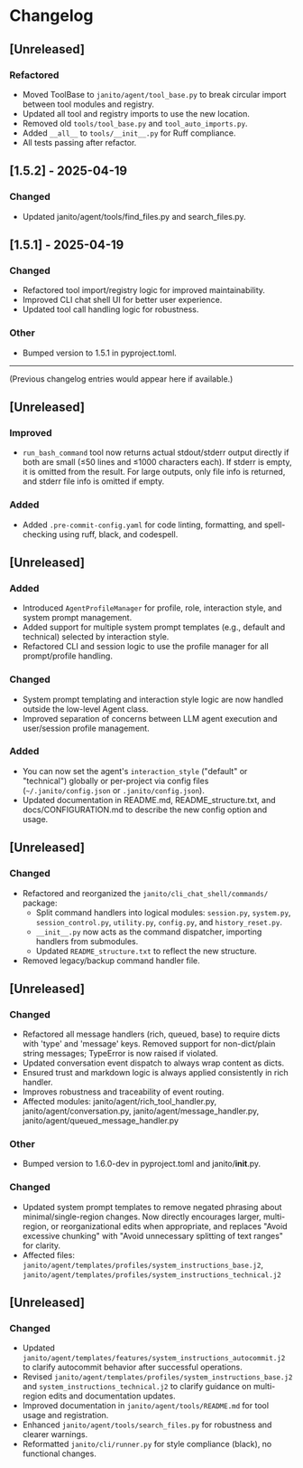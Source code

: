# Changelog

## [Unreleased]

### Refactored
- Moved ToolBase to `janito/agent/tool_base.py` to break circular import between tool modules and registry.
- Updated all tool and registry imports to use the new location.
- Removed old `tools/tool_base.py` and `tool_auto_imports.py`.
- Added `__all__` to `tools/__init__.py` for Ruff compliance.
- All tests passing after refactor.


## [1.5.2] - 2025-04-19
### Changed
- Updated janito/agent/tools/find_files.py and search_files.py.

## [1.5.1] - 2025-04-19
### Changed
- Refactored tool import/registry logic for improved maintainability.
- Improved CLI chat shell UI for better user experience.
- Updated tool call handling logic for robustness.

### Other
- Bumped version to 1.5.1 in pyproject.toml.

---

(Previous changelog entries would appear here if available.)

## [Unreleased]
### Improved
- `run_bash_command` tool now returns actual stdout/stderr output directly if both are small (≤50 lines and ≤1000 characters each). If stderr is empty, it is omitted from the result. For large outputs, only file info is returned, and stderr file info is omitted if empty.

### Added
- Added `.pre-commit-config.yaml` for code linting, formatting, and spell-checking using ruff, black, and codespell.

## [Unreleased]
### Added
- Introduced `AgentProfileManager` for profile, role, interaction style, and system prompt management.
- Added support for multiple system prompt templates (e.g., default and technical) selected by interaction style.
- Refactored CLI and session logic to use the profile manager for all prompt/profile handling.

### Changed
- System prompt templating and interaction style logic are now handled outside the low-level Agent class.
- Improved separation of concerns between LLM agent execution and user/session profile management.

### Added
- You can now set the agent's `interaction_style` ("default" or "technical") globally or per-project via config files (`~/.janito/config.json` or `.janito/config.json`).
- Updated documentation in README.md, README_structure.txt, and docs/CONFIGURATION.md to describe the new config option and usage.

## [Unreleased]
### Changed
- Refactored and reorganized the `janito/cli_chat_shell/commands/` package:
    - Split command handlers into logical modules: `session.py`, `system.py`, `session_control.py`, `utility.py`, `config.py`, and `history_reset.py`.
    - `__init__.py` now acts as the command dispatcher, importing handlers from submodules.
    - Updated `README_structure.txt` to reflect the new structure.
- Removed legacy/backup command handler file.

## [Unreleased]
### Changed
- Refactored all message handlers (rich, queued, base) to require dicts with 'type' and 'message' keys. Removed support for non-dict/plain string messages; TypeError is now raised if violated.
- Updated conversation event dispatch to always wrap content as dicts.
- Ensured trust and markdown logic is always applied consistently in rich handler.
- Improves robustness and traceability of event routing.
- Affected modules: janito/agent/rich_tool_handler.py, janito/agent/conversation.py, janito/agent/message_handler.py, janito/agent/queued_message_handler.py

### Other
- Bumped version to 1.6.0-dev in pyproject.toml and janito/__init__.py.

### Changed
- Updated system prompt templates to remove negated phrasing about minimal/single-region changes. Now directly encourages larger, multi-region, or reorganizational edits when appropriate, and replaces "Avoid excessive chunking" with "Avoid unnecessary splitting of text ranges" for clarity.
- Affected files: `janito/agent/templates/profiles/system_instructions_base.j2`, `janito/agent/templates/profiles/system_instructions_technical.j2`

## [Unreleased]
### Changed
- Updated `janito/agent/templates/features/system_instructions_autocommit.j2` to clarify autocommit behavior after successful operations.
- Revised `janito/agent/templates/profiles/system_instructions_base.j2` and `system_instructions_technical.j2` to clarify guidance on multi-region edits and documentation updates.
- Improved documentation in `janito/agent/tools/README.md` for tool usage and registration.
- Enhanced `janito/agent/tools/search_files.py` for robustness and clearer warnings.
- Reformatted `janito/cli/runner.py` for style compliance (black), no functional changes.
